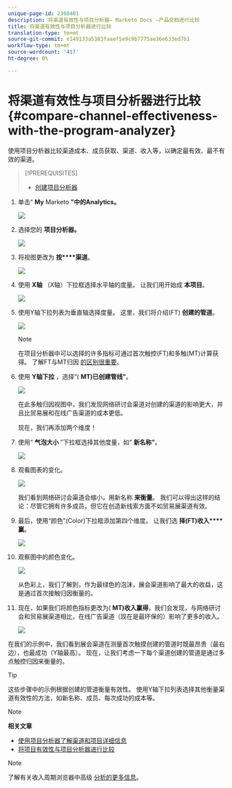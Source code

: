 ```yaml
---
unique-page-id: 2360401
description: 将渠道有效性与项目分析器— Marketo Docs —产品文档进行比较
title: 将渠道有效性与项目分析器进行比较
translation-type: tm+mt
source-git-commit: e149133a5383faaef5e9c9b7775ae36e633ed7b1
workflow-type: tm+mt
source-wordcount: '417'
ht-degree: 0%

---
```



# 将渠道有效性与项目分析器进行比较 {#compare-channel-effectiveness-with-the-program-analyzer}

使用项目分析器比较渠道成本、成员获取、渠道、收入等，以确定最有效、最不有效的渠道。

>[!PREREQUISITES]
>
>* [创建项目分析器](create-a-program-analyzer.md)


1. 单击“ **My** Marketo **”中的Analytics。**

   ![](assets/image2014-9-17-18-3a36-3a13.png)

1. 选择您的 **项目分析器。**

   ![](assets/image2014-9-17-18-3a36-3a40.png)

1. 将视图更改为 **按****渠道**。

   ![](assets/image2014-9-17-18-3a36-3a59.png)

1. 使用 **X轴** （X轴）下拉框选择水平轴的度量。 让我们用开始成 **本项目**。

   ![](assets/image2014-9-17-18-3a37-3a7.png)

1. 使用Y轴下拉列表为垂直轴选择度量。 这里，我们将介绍(FT) **创建的管道**。

   ![](assets/image2014-9-17-18-3a37-3a50.png)

   >[!NOTE]
   >
   >在项目分析器中可以选择的许多指标可通过首次触控(FT)和多触(MT)计算获得。 了解FT与MT归因 [的区别很重要](/help/marketo/product-docs/reporting/revenue-cycle-analytics/revenue-tools/attribution/understanding-attribution.md)。

1. 使用 **Y轴下拉** ，选择“( **MT)已创建管线”**。

   ![](assets/image2014-9-17-18-3a39-3a5.png)

   在此多触归因视图中，我们发现网络研讨会渠道对创建的渠道的影响更大，并且比贸易展和在线广告渠道的成本更低。

   现在，我们再添加两个维度！

1. 使用“ **气泡大小** ”下拉框选择其他度量，如“ **新名称”**。

   ![](assets/image2014-9-17-18-3a39-3a36.png)

1. 观看图表的变化。

   ![](assets/image2014-9-17-18-3a39-3a55.png)

   我们看到网络研讨会渠道会缩小，用新名称 **来衡量**。 我们可以得出这样的结论：尽管它拥有许多成员，但它在创造新线索方面不如贸易展渠道有效。

1. 最后，使用“颜色”(Color)下拉框添加第四个维度。 让我们选 **择(FT)收入****赢**。

   ![](assets/image2014-9-17-18-3a41-3a7.png)

1. 观察图中的颜色变化。

   ![](assets/image2014-9-17-18-3a41-3a19.png)

   从色彩上，我们了解到，作为最绿色的泡沫，展会渠道影响了最大的收益，这是通过首次接触归因衡量的。

1. 现在，如果我们将颜色指标更改为( **MT)收入赢得**，我们会发现，与网络研讨会和贸易展渠道相比，在线广告渠道（现在是最环保的）影响了更多的收入。

   ![](assets/image2014-9-17-18-3a41-3a40.png)

在我们的示例中，我们看到展会渠道在测量首次触摸创建的管道时既最昂贵（最右边），也最成功（Y轴最高）。 现在，让我们考虑一下每个渠道创建的管道是通过多点触控归因来衡量的。

>[!TIP]
>
>这些步骤中的示例根据创建的管道衡量有效性。 使用Y轴下拉列表选择其他衡量渠道有效性的方法，如新名称、成员、每次成功的成本等。

>[!NOTE]
>
>**相关文章**
>
>* [使用项目分析器了解渠道和项目详细信息](explore-program-and-channel-details-with-the-program-analyzer.md)
>* [将项目有效性与项目分析器进行比较](compare-program-effectiveness-with-the-program-analyzer.md)

>



>[!NOTE]
>
>了解有关收入周期浏览器中高级 [分析的更多信息](http://docs.marketo.com/display/docs/revenue+cycle+analytics)。
